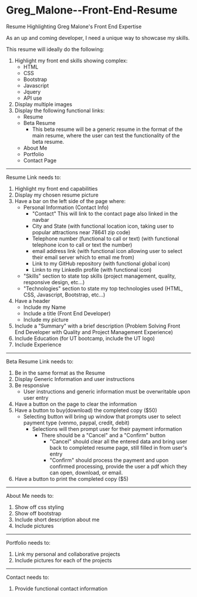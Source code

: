 # Greg_Malone--Front-End-Resume
Resume Highlighting Greg Malone's Front End Expertise

As an up and coming developer, I need a unique way to showcase my skills.

This resume will ideally do the following:

1. Highlight my front end skills showing complex:
    - HTML
    - CSS
    - Bootstrap
    - Javascript
    - Jquery
    - API use
2. Display multiple images
3. Display the following functional links:
    - Resume
    - Beta Resume
        - This beta resume will be a generic resume in the format of the main resume, where the user can test the functionality of the beta resume.
    - About Me
    - Portfolio
    - Contact Page

--------------------------------------------------------------------------------------------------------------------------------------------------------

Resume Link needs to:
1. Highlight my front end capabilities
2. Display my chosen resume picture
3. Have a bar on the left side of the page where:
    - Personal Information (Contact Info)
        - "Contact"
            This will link to the contact page also linked in the navbar
        - City and State (with functional location icon, taking user to popular attractions near 78641 zip code)
        - Telephone number (functional to call or text) (with functional telephone icon to call or text the number)
        - email address link (with functional icon allowing user to select their email server which to email me from)
        - Link to my GitHub repository (with functional global icon)
        - Linkn to my LinkedIn profile (with functional icon)
    - "Skills" section to state top skills (project management, quality, responsive design, etc...)
    - "Technologies" section to state my top technologies used (HTML, CSS, Javascript, Bootstrap, etc...)
4. Have a header
    - Include my Name
    - Include a title (Front End Developer)
    - Include my picture
5. Include a "Summary" with a brief description (Problem Solving Front End Developer with Quality and Project Management Experience)
6. Include Education (for UT bootcamp, include the UT logo)
7. Include Experience

--------------------------------------------------------------------------------------------------------------------------------------------------------

Beta Resume Link needs to:
1. Be in the same format as the Resume
2. Display Generic Information and user instructions
3. Be responsive
    - User instructions and generic information must be overwritable upon user entry
4. Have a button on the page to clear the information
5. Have a button to buy(download) the completed copy ($50)
    - Selecting button will bring up window that prompts user to select payment type (venmo, paypal, credit, debit)
        - Selections will then prompt user for their payment information
            - There should be a "Cancel" and a "Confirm" button
                - "Cancel" should clear all the entered data and bring user back to completed resume page, still filled in from user's entry
                - "Confirm" should process the payment and upon confirmed processing, provide the user a pdf which they can open, download, or email.
6. Have a button to print the completed copy ($5)

--------------------------------------------------------------------------------------------------------------------------------------------------------

About Me needs to:
1. Show off css styling
2. Show off bootstrap
3. Include short description about me
4. Include pictures

--------------------------------------------------------------------------------------------------------------------------------------------------------

Portfolio needs to:
1. Link my personal and collaborative projects
2. Include pictures for each of the projects

--------------------------------------------------------------------------------------------------------------------------------------------------------

Contact needs to:
1. Provide functional contact information